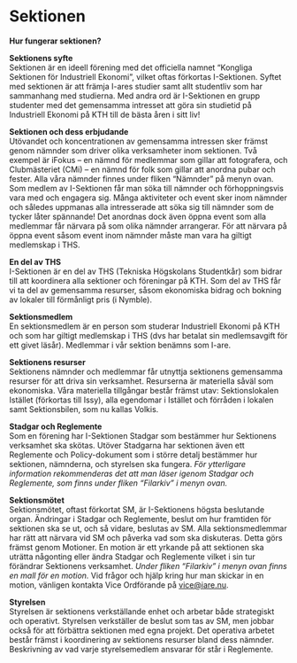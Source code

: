 # Sektionen

__Hur fungerar sektionen?__

__Sektionens syfte__      
Sektionen är en ideell förening med det officiella namnet “Kongliga Sektionen för Industriell Ekonomi”, vilket oftas förkortas I-Sektionen. Syftet med sektionen är att främja I-ares studier samt allt studentliv som har sammanhang med studierna. Med andra ord är I-Sektionen en grupp studenter med det gemensamma intresset att göra sin studietid på Industriell Ekonomi på KTH till de bästa åren i sitt liv!


__Sektionen och dess erbjudande__   
Utövandet och koncentrationen av gemensamma intressen sker främst genom nämnder som driver olika verksamheter inom sektionen. Två exempel är iFokus – en nämnd för medlemmar som gillar att fotografera, och Clubmästeriet (CMi) – en nämnd för folk som gillar att anordna pubar och fester. Alla våra nämnder finnes under fliken “Nämnder” på menyn ovan. Som medlem av I-Sektionen får man söka till nämnder och förhoppningsvis vara med och engagera sig. Många aktiviteter och event sker inom nämnder och således uppmanas alla intresserade att söka sig till nämnder som de tycker låter spännande! Det anordnas dock även öppna event som alla medlemmar får närvara på som olika nämnder arrangerar. För att närvara på öppna event såsom event inom nämnder måste man vara ha giltigt medlemskap i THS.


__En del av THS__   
I-Sektionen är en del av THS (Tekniska Högskolans Studentkår) som bidrar till att koordinera alla sektioner och föreningar på KTH. Som del av THS får vi ta del av gemensamma resurser, såsom ekonomiska bidrag och bokning av lokaler till förmånligt pris (i Nymble).


__Sektionsmedlem__  
En sektionsmedlem är en person som studerar Industriell Ekonomi på KTH och som har giltigt medlemskap i THS (dvs har betalat sin medlemsavgift för ett givet läsår). Medlemmar i vår sektion benämns som I-are.


__Sektionens resurser__     
Sektionens nämnder och medlemmar får utnyttja sektionens gemensamma resurser för att driva sin verksamhet. Resurserna är materiella såväl som ekonomiska. Våra materiella tillgångar består främst utav: Sektionslokalen Istället (förkortas till Issy), alla egendomar i Istället och förråden i lokalen samt Sektionsbilen, som nu kallas Volkis.


__Stadgar och Reglemente__  
Som en förening har I-Sektionen Stadgar som bestämmer hur Sektionens verksamhet ska skötas. Utöver Stadgarna har sektionen även ett Reglemente och Policy-dokument som i större detalj bestämmer hur sektionen, nämnderna, och styrelsen ska fungera. *För ytterligare information rekommenderas det att man läser igenom Stadgar och Reglemente, som finns under fliken “Filarkiv” i menyn ovan.*


__Sektionsmötet__   
Sektionsmötet, oftast förkortat SM, är I-Sektionens högsta beslutande organ. Ändringar i Stadgar och Reglemente, beslut om hur framtiden för sektionen ska se ut, och så vidare, beslutas av SM. Alla sektionsmedlemmar har rätt att närvara vid SM och påverka vad som ska diskuteras. Detta görs främst genom Motioner. En motion är ett yrkande på att sektionen ska uträtta någonting eller ändra Stadgar och Reglemente vilket i sin tur förändrar Sektionens verksamhet. *Under fliken “Filarkiv” i menyn ovan finns en mall för en motion.* Vid frågor och hjälp kring hur man skickar in en motion, vänligen kontakta Vice Ordförande på vice@iare.nu.

__Styrelsen__   
Styrelsen är sektionens verkställande enhet och arbetar både strategiskt och operativt. Styrelsen verkställer de beslut som tas av SM, men jobbar också för att förbättra sektionen med egna projekt. Det operativa arbetet består främst i koordinering av sektionens resurser bland dess nämnder. Beskrivning av vad varje styrelsemedlem ansvarar för står i Reglemente. 
